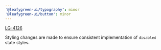 ```yaml
---
'@leafygreen-ui/typography': minor
'@leafygreen-ui/button': minor
---
```


[LG-4126](https://jira.mongodb.org/browse/LG-4126)

Styling changes are made to ensure consistent implementation of `disabled` state styles.
